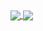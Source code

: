 <a href="">
<img align="center" src="https://github-readme-stats-omega-beryl.vercel.app/api?username=siyu6974&hide_rank=true&count_private=true&show_icons=true&theme=tokyonight" />
</a>

<a href="">
<img align="center" src="https://github-readme-stats-omega-beryl.vercel.app/api/top-langs/?username=siyu6974&exclude_repo=cosmostation&layout=compact&size_weight=0.2&count_weight=0.8&langs_count=8" />
</a>
